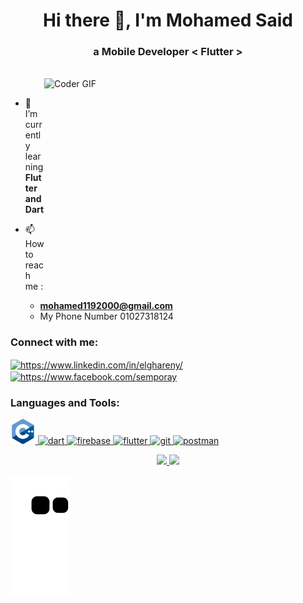 <h1 align="center">Hi there 👋, I'm Mohamed Said</h1>
<h3 align="center">a Mobile Developer < Flutter ></h3>

<br><img align="right" src="https://media.giphy.com/media/SWoSkN6DxTszqIKEqv/giphy.gif" alt="Coder GIF" width="450" height="350">
<br>

<!--   <br><img align="center" src="https://media.giphy.com/media/SWoSkN6DxTszqIKEqv/giphy.gif" alt="Coder GIF" width="600" height="300">
<br> -->


- 🌱 I’m currently learning **Flutter and Dart**

- 📫 How to reach me :
  - **mohamed1192000@gmail.com**
  - My Phone Number 01027318124
  

<h3 align="left">Connect with me:</h3>
<p align="left">
<a href="https://www.linkedin.com/in/elghareny/" target="blank"><img align="center" src="https://raw.githubusercontent.com/rahuldkjain/github-profile-readme-generator/master/src/images/icons/Social/linked-in-alt.svg" alt="https://www.linkedin.com/in/elghareny/" height="30" width="40" /></a>
<a href="https://www.facebook.com/semporay" target="blank"><img align="center" src="https://raw.githubusercontent.com/rahuldkjain/github-profile-readme-generator/master/src/images/icons/Social/facebook.svg" alt="https://www.facebook.com/semporay" height="30" width="40" /></a>
</p>

  
  
  
<h3 align="left">Languages and Tools:</h3>
<p align="left"> <a href="https://www.w3schools.com/cpp/" target="_blank" rel="noreferrer"> <img src="https://raw.githubusercontent.com/devicons/devicon/master/icons/cplusplus/cplusplus-original.svg" alt="cplusplus" width="40" height="40"/> </a> <a href="https://dart.dev" target="_blank" rel="noreferrer"> <img src="https://www.vectorlogo.zone/logos/dartlang/dartlang-icon.svg" alt="dart" width="40" height="40"/> 
</a> <a href="https://firebase.google.com/" target="_blank" rel="noreferrer"> <img src="https://www.vectorlogo.zone/logos/firebase/firebase-icon.svg" alt="firebase" width="40" height="40"/> </a> <a href="https://flutter.dev" target="_blank" rel="noreferrer"> <img src="https://www.vectorlogo.zone/logos/flutterio/flutterio-icon.svg" alt="flutter" width="40" height="40"/> </a> 
  <a href="https://git-scm.com/" target="_blank" rel="noreferrer"> <img src="https://www.vectorlogo.zone/logos/git-scm/git-scm-icon.svg" alt="git" width="40" height="40"/> </a> <a href="https://www.adobe.com/in/products/illustrator.html" target="_blank" rel="noreferrer"> 
  

  <a href="https://postman.com" target="_blank" rel="noreferrer">
  <img src="https://www.vectorlogo.zone/logos/getpostman/getpostman-icon.svg" alt="postman" width="40" height="40"/> </a> </p>

  
  
    
<div align="center">
  <a href="https://github.com/elghareny">
  <img height="180em" src="https://github-readme-stats.vercel.app/api?username=elghareny&theme=github_dark&include_all_commits=true&show_icons=true"/>
  <img height="180em" src="https://github-readme-stats.vercel.app/api/top-langs/?username=elghareny&layout=compact&langs_count=7&theme=github_dark"/>
</div>
  
  ![Snake animation](https://github.com/Ravenpac/Ravenpac/blob/output/github-contribution-grid-snake.svg)

